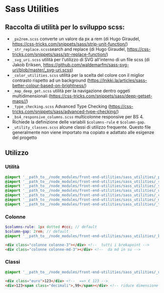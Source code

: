 # Sass Utilities

## Raccolta di utilità per lo sviluppo scss:

* `_px2rem.scss` converte un valore da px a rem (di Hugo Giraudel, <https://css-tricks.com/snippets/sass/strip-unit-function/>)
* `_str_replace.scss`search and replace (di Hugo Giraudel, <https://css-tricks.com/snippets/sass/str-replace-function/>)
* `_svg_uri.scss` utilità per l'utilizzo di SVG all'interno di un file scss (di Jakob Eriksen, <https://github.com/waldemarfm/sass-svg-uri/blob/master/_svg-uri.scss>)
* `_color_utilities.scss` utilità per la scelta del colore con il miglior contrasto rispetto ad un background (<https://lnikki.la/articles/sass-better-colour-based-on-brightness/>)
* `_map_deep_get.scss` utilità per la navigazione dentro oggeti multidimensionali (<https://css-tricks.com/snippets/sass/deep-getset-maps//>)
* `_type_checking.scss` Advanced Type Checking (<https://css-tricks.com/snippets/sass/advanced-type-checking/>)
* `_bs4_responsive_columns.scss` multicolonne responsive per BS 4. 
Richiede la definizione delle variabili `$columns-rule` e `$column-gap`.
* `_utility_classes.scss` alcune classi di utilizzo frequente. Questo file generalmente non viene importato ma copiato e adattato alle esigenze del progetto

## Utilizzo

### Utilità
```scss
@import '__path_to__/node_modules/front-end-utilities/sass_utilities/_px2rem.scss';
@import '__path_to__/node_modules/front-end-utilities/sass_utilities/_str_replace.scss'; // nb: è già inclusa in _svg_uri.scss
@import '__path_to__/node_modules/front-end-utilities/sass_utilities/_svg_uri.scss';
@import '__path_to__/node_modules/front-end-utilities/sass_utilities/_utilities.scss';
@import '__path_to__/node_modules/front-end-utilities/sass_utilities/_color_utilities.scss';
@import '__path_to__/node_modules/front-end-utilities/sass_utilities/_map_deep_get.scss';
@import '__path_to__/node_modules/front-end-utilities/sass_utilities/_type_checking.scss';
```
### Colonne
```scss
$columns-rule: 1px dotted #ccc; // default
$column-gap: 2rem; // default
@import '__path_to__/node_modules/front-end-utilities/sass_utilities/_bs4_responsive_columns.scss';
```

```html
<div class="colonne colonne-3"></div> <!--  tutti i brekapoint -->
<div class="colonne colonne-md-3"></div> <!--  da md in su -->
```

### Classi
```scss
@import '__path_to__/node_modules/front-end-utilities/sass_utilities/_utility_classes.scss';
```

```html
<div class="euro">123</div> <!--  ==> € 123 -->
<div>123<span class="decimali">,99</span></div> <!-- riduce dimensione dei decimali -->
```
